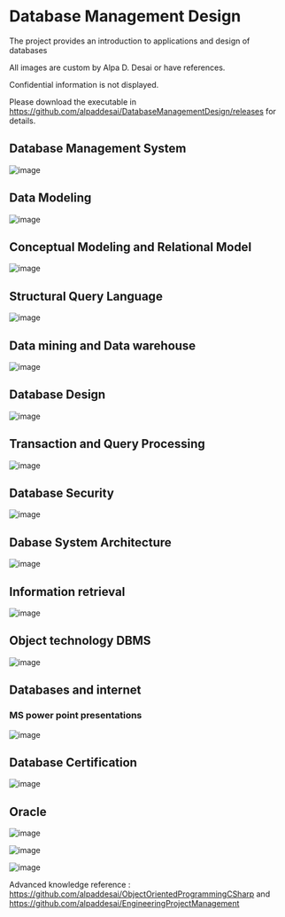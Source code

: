# Database Management Design


The project provides an introduction to applications and design of databases

All images are custom by Alpa D. Desai or have references.

Confidential information is not displayed.

Please download the executable in https://github.com/alpaddesai/DatabaseManagementDesign/releases for details.

## Database Management System
![image](DatabaseSystemDesign.png)

## Data Modeling
![image](DataModeling.png)

## Conceptual Modeling and Relational Model
![image](RelationalModel.png)

## Structural Query Language
![image](PL_SQL.png)

## Data mining and Data warehouse
![image](DataMiningDataWarehouse.png)

## Database Design
![image](DatabaseDesign.png)

## Transaction and Query Processing
![image](TransactionQueryProcessing.png)

## Database Security
![image](DatabaseSecurity.png)

## Dabase System Architecture
![image](DatabaseSystemArchitecture.png)

## Information retrieval
![image](InformationRetrieval.png)

## Object technology DBMS
![image](ObjectOrientedObjectRelationalDBMS.png)

## Databases and internet
### MS power point presentations
![image](DatabaseInternet.png)

## Database Certification 
![image](DatabaseSystems.jpg)

## Oracle
![image](Oracle.jpg)

![image](USCopyrightCertificate.png)

![image](Ethics.jpg)

Advanced knowledge reference : https://github.com/alpaddesai/ObjectOrientedProgrammingCSharp and https://github.com/alpaddesai/EngineeringProjectManagement
